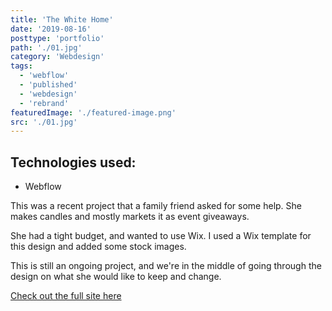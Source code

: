 ```yaml
---
title: 'The White Home'
date: '2019-08-16'
posttype: 'portfolio'
path: './01.jpg'
category: 'Webdesign'
tags:
  - 'webflow'
  - 'published'
  - 'webdesign'
  - 'rebrand'
featuredImage: './featured-image.png'
src: './01.jpg'
---
```


## Technologies used:

- Webflow
  <br />

This was a recent project that a family friend asked for some help. She makes candles and mostly markets it as event giveaways.

She had a tight budget, and wanted to use Wix. I used a Wix template for this design and added some stock images.

This is still an ongoing project, and we're in the middle of going through the design on what she would like to keep and change.

[Check out the full site here](https://thewhitehomesc.com)
